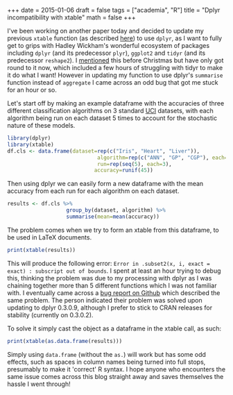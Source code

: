 +++
date = 2015-01-06
draft = false
tags = ["academia", "R"]
title = "Dplyr incompatibility with xtable"
math = false
+++

I've been working on another paper today and decided to update my previous `xtable` function (as described <a href="http://stuartlacy.co.uk/2014/12/17/formatting-reproducible-tables-for-scientific-research-with-sweave/">here</a>) to use `dplyr`, as I  want to fully get to grips with Hadley Wickham's wonderful ecosystem of packages including `dplyr` (and its predecessor `plyr`), `ggplot2` and `tidyr` (and its predecessor `reshape2`). I <a href="http://stuartlacy.co.uk/2014/12/17/the-hadleyverse-makes-basic-data-analysis-easy-in-r/">mentioned</a> this before Christmas but have only got round to it now, which included a few hours of struggling with tidyr to make it do what I want! However in updating my function to use dplyr's `summarise` function instead of `aggregate` I came across an odd bug that got me stuck for an hour or so.

Let's start off by making an example dataframe with the accuracies of three different classification algorithms on 3 standard <a href="http://archive.ics.uci.edu/ml/">UCI</a> datasets, with each algorithm being run on each dataset 5 times to account for the stochastic nature of these models.

```r
library(dplyr)
library(xtable)
df.cls <- data.frame(dataset=rep(c("Iris", "Heart", "Liver")),
                             algorithm=rep(c("ANN", "GP", "CGP"), each=15),
                             run=rep(seq(5), each=3),
                            accuracy=runif(45))
```

Then using dplyr we can easily form a new dataframe with the mean accuracy from each run for each algorithm on each dataset.

```r
results <- df.cls %>%
                   group_by(dataset, algorithm) %>%
                   summarise(mean=mean(accuracy))
```

The problem comes when we try to form an xtable from this dataframe, to be used in LaTeX documents.

```r
print(xtable(results))
```

This will produce the following error: `Error in .subset2(x, i, exact = exact) : subscript out of bounds`.
I spent at least an hour trying to debug this, thinking the problem was due to my processing with dplyr as I was chaining together more than 5 different functions which I was not familiar with. I eventually came across a [bug report on Github](https://github.com/hadley/dplyr/issues/656) which described the same problem. The person indicated their problem was solved upon updating to dplyr 0.3.0.9, although I prefer to stick to CRAN releases for stability (currently on 0.3.0.2).

To solve it simply cast the object as a dataframe in the xtable call, as such:

```r
print(xtable(as.data.frame(results)))
```

Simply using `data.frame` (without the `as.`) will work but has some odd effects, such as spaces in column names being turned into full stops, presumably to make it 'correct' R syntax. I hope anyone who encounters the same issue comes across this blog straight away and saves themselves the hassle I went through!

